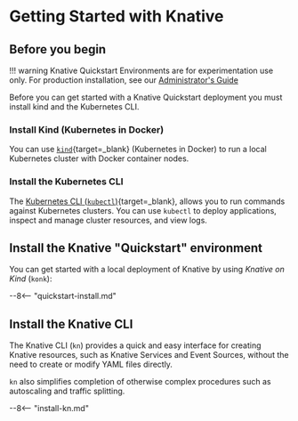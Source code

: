 # Getting Started with Knative
## Before you begin
!!! warning
    Knative Quickstart Environments are for experimentation use only. For production installation, see our [Administrator's Guide](../admin/README.md)

Before you can get started with a Knative Quickstart deployment you must install kind and the Kubernetes CLI.

### Install Kind (Kubernetes in Docker)

You can use [`kind`](https://kind.sigs.k8s.io/docs/user/quick-start){target=_blank} (Kubernetes in Docker) to run a local Kubernetes cluster with Docker container nodes.

### Install the Kubernetes CLI

The [Kubernetes CLI (`kubectl`)](https://kubernetes.io/docs/tasks/tools/install-kubectl){target=_blank}, allows you to run commands against Kubernetes clusters. You can use `kubectl` to deploy applications, inspect and manage cluster resources, and view logs.


## Install the Knative "Quickstart" environment

You can get started with a local deployment of Knative by using _Knative on Kind_ (`konk`):

--8<-- "quickstart-install.md"

## Install the Knative CLI

The Knative CLI (`kn`) provides a quick and easy interface for creating Knative resources, such as Knative Services and Event Sources, without the need to create or modify YAML files directly.

`kn` also simplifies completion of otherwise complex procedures such as autoscaling and traffic splitting.

--8<-- "install-kn.md"
